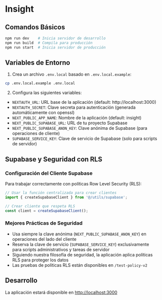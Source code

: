 # Insight

## Comandos Básicos

```bash
npm run dev    # Inicia servidor de desarrollo
npm run build  # Compila para producción
npm run start  # Inicia servidor de producción
```

## Variables de Entorno

1. Crea un archivo `.env.local` basado en `.env.local.example`:
```bash
cp .env.local.example .env.local
```

2. Configura las siguientes variables:
- `NEXTAUTH_URL`: URL base de la aplicación (default: http://localhost:3000)
- `NEXTAUTH_SECRET`: Clave secreta para autenticación (generada automáticamente con openssl)
- `NEXT_PUBLIC_APP_NAME`: Nombre de la aplicación (default: insight)
- `NEXT_PUBLIC_SUPABASE_URL`: URL de tu proyecto Supabase
- `NEXT_PUBLIC_SUPABASE_ANON_KEY`: Clave anónima de Supabase (para operaciones de cliente)
- `SUPABASE_SERVICE_KEY`: Clave de servicio de Supabase (solo para scripts de servidor)

## Supabase y Seguridad con RLS

### Configuración del Cliente Supabase

Para trabajar correctamente con políticas Row Level Security (RLS):

```typescript
// Usar la función centralizada para crear clientes
import { createSupabaseClient } from '@/utils/supabase';

// Crear cliente que respeta RLS
const client = createSupabaseClient();
```

### Mejores Prácticas de Seguridad

- Usa siempre la clave anónima (`NEXT_PUBLIC_SUPABASE_ANON_KEY`) en operaciones del lado del cliente
- Reserva la clave de servicio (`SUPABASE_SERVICE_KEY`) exclusivamente para scripts administrativos y tareas de servidor
- Siguiendo nuestra filosofía de seguridad, la aplicación aplica políticas RLS para proteger los datos
- Las pruebas de políticas RLS están disponibles en `/test-policy-v2`

## Desarrollo

La aplicación estará disponible en [http://localhost:3000](http://localhost:3000)
